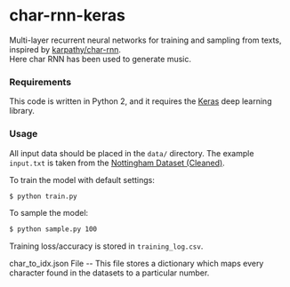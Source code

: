 # char-rnn-keras

Multi-layer recurrent neural networks for training and sampling from texts, inspired by [karpathy/char-rnn](https://github.com/karpathy/char-rnn).
<br>
Here char RNN has been used to generate music.

### Requirements

This code is written in Python 2, and it requires the [Keras](https://keras.io) deep learning library.

### Usage

All input data should be placed in the `data/` directory. The example `input.txt` is taken from the [Nottingham Dataset (Cleaned)](https://github.com/jukedeck/nottingham-dataset).

To train the model with default settings:
```bash
$ python train.py
```

To sample the model:
```bash
$ python sample.py 100
```

Training loss/accuracy is stored in `training_log.csv`.

char_to_idx.json File --
This file stores a dictionary which maps every character found in the datasets to a particular number.


